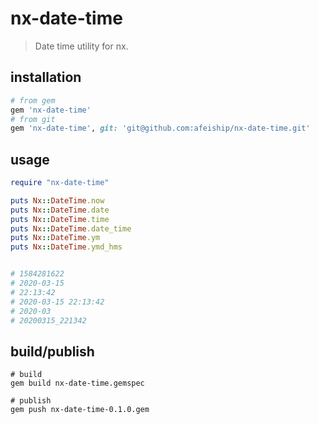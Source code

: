 # nx-date-time
> Date time utility for nx.

## installation
```rb
# from gem
gem 'nx-date-time'
# from git
gem 'nx-date-time', git: 'git@github.com:afeiship/nx-date-time.git'
```

## usage
```rb
require "nx-date-time"

puts Nx::DateTime.now
puts Nx::DateTime.date
puts Nx::DateTime.time
puts Nx::DateTime.date_time
puts Nx::DateTime.ym
puts Nx::DateTime.ymd_hms


# 1584281622
# 2020-03-15
# 22:13:42
# 2020-03-15 22:13:42
# 2020-03
# 20200315_221342
```

## build/publish
```shell
# build
gem build nx-date-time.gemspec

# publish
gem push nx-date-time-0.1.0.gem
```
